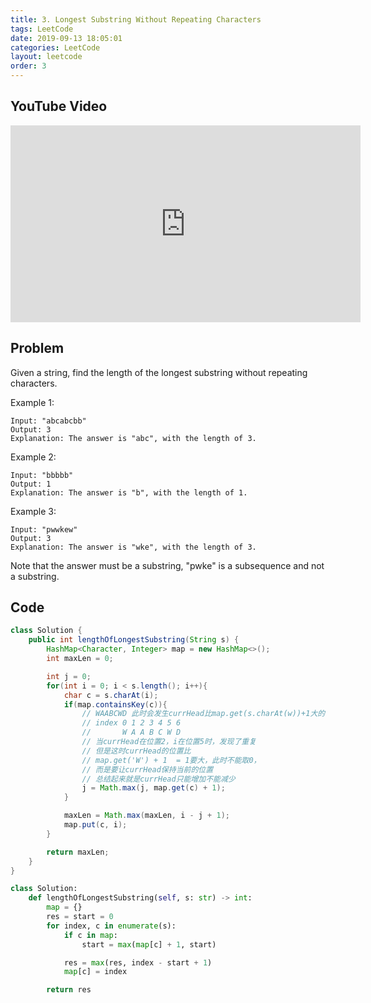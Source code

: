 ```yaml
---
title: 3. Longest Substring Without Repeating Characters
tags: LeetCode
date: 2019-09-13 18:05:01
categories: LeetCode
layout: leetcode
order: 3
---
```


## YouTube Video

<iframe width="560" height="315" src="https://www.youtube.com/embed/fBiiKy8kwaY" frameborder="0" allow="accelerometer; autoplay; encrypted-media; gyroscope; picture-in-picture" allowfullscreen></iframe>

## Problem

Given a string, find the length of the longest substring without repeating characters.

Example 1:

```
Input: "abcabcbb"
Output: 3
Explanation: The answer is "abc", with the length of 3.
```

Example 2:

```
Input: "bbbbb"
Output: 1
Explanation: The answer is "b", with the length of 1.
```

Example 3:

```
Input: "pwwkew"
Output: 3
Explanation: The answer is "wke", with the length of 3.
```

Note that the answer must be a substring, "pwke" is a subsequence and not a substring.

## Code

```java
class Solution {
    public int lengthOfLongestSubstring(String s) {
        HashMap<Character, Integer> map = new HashMap<>();
        int maxLen = 0;

        int j = 0;
        for(int i = 0; i < s.length(); i++){
            char c = s.charAt(i);
            if(map.containsKey(c)){
                // WAABCWD 此时会发生currHead比map.get(s.charAt(w))+1大的情况
                // index 0 1 2 3 4 5 6
                //       W A A B C W D
                // 当currHead在位置2，i在位置5时，发现了重复
                // 但是这时currHead的位置比
                // map.get('W') + 1  = 1要大，此时不能取0，
                // 而是要让currHead保持当前的位置
                // 总结起来就是currHead只能增加不能减少
                j = Math.max(j, map.get(c) + 1);
            }

            maxLen = Math.max(maxLen, i - j + 1);
            map.put(c, i);
        }

        return maxLen;
    }
}
```

```python
class Solution:
    def lengthOfLongestSubstring(self, s: str) -> int:
        map = {}
        res = start = 0
        for index, c in enumerate(s):
            if c in map:
                start = max(map[c] + 1, start)

            res = max(res, index - start + 1)
            map[c] = index

        return res
```
